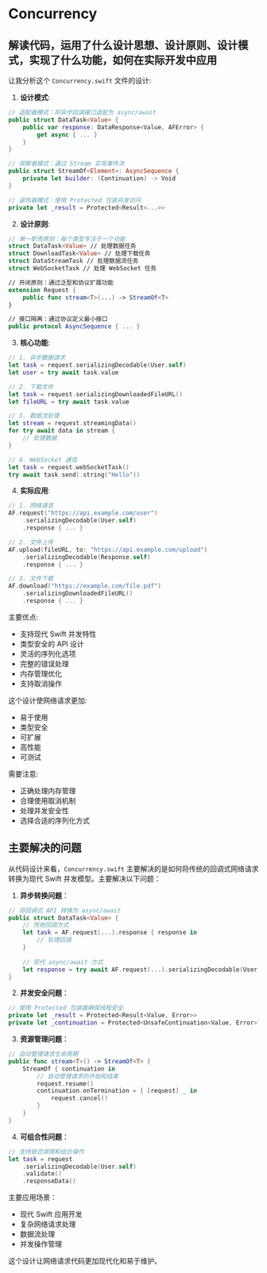 #  Concurrency

## 解读代码，运用了什么设计思想、设计原则、设计模式，实现了什么功能，如何在实际开发中应用

让我分析这个 `Concurrency.swift` 文件的设计:

1. **设计模式**:
```swift
// 适配器模式：将异步回调接口适配为 async/await
public struct DataTask<Value> {
    public var response: DataResponse<Value, AFError> {
        get async { ... }
    }
}

// 观察者模式：通过 Stream 实现事件流
public struct StreamOf<Element>: AsyncSequence {
    private let builder: (Continuation) -> Void
}

// 装饰器模式：使用 Protected 包装并发访问
private let _result = Protected<Result<...>>
```

2. **设计原则**:
```swift 
// 单一职责原则：每个类型专注于一个功能
struct DataTask<Value> // 处理数据任务
struct DownloadTask<Value> // 处理下载任务
struct DataStreamTask // 处理数据流任务
struct WebSocketTask // 处理 WebSocket 任务

// 开闭原则：通过泛型和协议扩展功能
extension Request {
    public func stream<T>(...) -> StreamOf<T>
}

// 接口隔离：通过协议定义最小接口
public protocol AsyncSequence { ... }
```

3. **核心功能**:

```swift
// 1. 异步数据请求
let task = request.serializingDecodable(User.self)
let user = try await task.value

// 2. 下载文件
let task = request.serializingDownloadedFileURL()
let fileURL = try await task.value

// 3. 数据流处理
let stream = request.streamingData()
for try await data in stream {
    // 处理数据
}

// 4. WebSocket 通信
let task = request.webSocketTask()
try await task.send(.string("Hello"))
```

4. **实际应用**:

```swift
// 1. 网络请求
AF.request("https://api.example.com/user")
    .serializingDecodable(User.self)
    .response { ... }

// 2. 文件上传
AF.upload(fileURL, to: "https://api.example.com/upload")
    .serializingDecodable(Response.self)
    .response { ... }

// 3. 文件下载
AF.download("https://example.com/file.pdf")
    .serializingDownloadedFileURL()
    .response { ... }
```

主要优点:
- 支持现代 Swift 并发特性
- 类型安全的 API 设计
- 灵活的序列化选项
- 完整的错误处理
- 内存管理优化
- 支持取消操作

这个设计使网络请求更加:
- 易于使用
- 类型安全
- 可扩展
- 高性能
- 可测试

需要注意:
- 正确处理内存管理
- 合理使用取消机制
- 处理并发安全性
- 选择合适的序列化方式

## 主要解决的问题

从代码设计来看，`Concurrency.swift` 主要解决的是如何将传统的回调式网络请求转换为现代 Swift 并发模型。主要解决以下问题：

1. **异步转换问题**：
```swift
// 将回调式 API 转换为 async/await
public struct DataTask<Value> {
    // 传统回调方式
    let task = AF.request(...).response { response in 
        // 处理回调
    }
    
    // 现代 async/await 方式
    let response = try await AF.request(...).serializingDecodable(User.self).value
}
```

2. **并发安全问题**：
```swift
// 使用 Protected 包装器确保线程安全
private let _result = Protected<Result<Value, Error>>
private let _continuation = Protected<UnsafeContinuation<Value, Error>?>
```

3. **资源管理问题**：
```swift
// 自动管理请求生命周期
public func stream<T>() -> StreamOf<T> {
    StreamOf { continuation in
        // 自动管理请求的开始和结束
        request.resume()
        continuation.onTermination = { [request] _ in
            request.cancel()
        }
    }
}
```

4. **可组合性问题**：
```swift
// 支持链式调用和组合操作
let task = request
    .serializingDecodable(User.self)
    .validate()
    .responseData()
```

主要应用场景：
- 现代 Swift 应用开发
- 复杂网络请求处理
- 数据流处理
- 并发操作管理

这个设计让网络请求代码更加现代化和易于维护。

